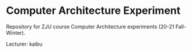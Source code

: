# Computer Architecture Experiment

Repository for ZJU course Computer Architecture experiments (20-21 Fall-Winter).

Lecturer: kaibu

